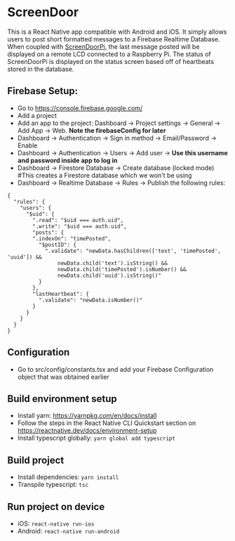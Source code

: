 # ScreenDoor

This is a React Native app compatible with Android and iOS. It simply allows users to post short formatted messages to a Firebase Realtime Database. When coupled with [ScreenDoorPi](https://github.com/djsc/ScreenDoorPi/), the last message posted will be displayed on a remote LCD connected to a Raspberry Pi. The status of ScreenDoorPi is displayed on the status screen based off of heartbeats stored in the database.

## Firebase Setup:
* Go to https://console.firebase.google.com/
* Add a project
* Add an app to the project: Dashboard -> Project settings -> General -> Add App -> Web. **Note the firebaseConfig for later**
* Dashboard -> Authentication -> Sign in method -> Email/Password -> Enable
* Dashboard -> Authentication -> Users -> Add user -> **Use this username and password inside app to log in**
* Dashboard -> Firestore Database -> Create database (locked mode) #This creates a Firestore database which we won't be using
* Dashboard -> Realtime Database  -> Rules -> Publish the following rules:
```
{
  "rules": {
    "users": {
      "$uid": {
        ".read": "$uid === auth.uid",
        ".write": "$uid === auth.uid",
        "posts": {
        ".indexOn": "timePosted",
          "$postID": {
          	".validate": "newData.hasChildren(['text', 'timePosted', 'uuid']) &&
                newData.child('text').isString() &&
                newData.child('timePosted').isNumber() &&
                newData.child('uuid').isString()"
          }
        },
        "lastHeartbeat": {
          ".validate": "newData.isNumber()"
        }
      }
    }
  }
}
```

## Configuration
* Go to src/config/constants.tsx and add your Firebase Configuration object that was obtained earlier

## Build environment setup
* Install yarn: https://yarnpkg.com/en/docs/install
* Follow the steps in the React Native CLI Quickstart section on https://reactnative.dev/docs/environment-setup
* Install typescript globally: ```yarn global add typescript```

## Build project
* Install dependencies: ```yarn install```
* Transpile typescript: ```tsc```

## Run project on device
* iOS: ```react-native run-ios```
* Android: ```react-native run-android```
